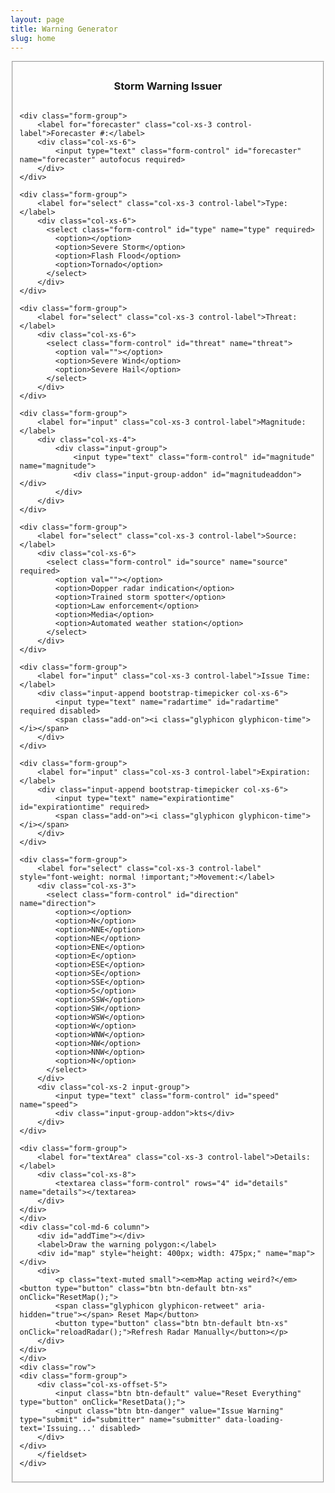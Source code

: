 ```yaml
---
layout: page
title: Warning Generator
slug: home
---
```

<div id="returnvalue"></div>
<div class="well bs-component col-md-12">
<form class="form-horizontal" id="stormwarning">
    <fieldset>
        <center><legend><h3>Storm Warning Issuer</h3></legend></center>
	<div class="row">
	<div class="col-md-6 column">

	<div class="form-group">
		<label for="forecaster" class="col-xs-3 control-label">Forecaster #:</label>
		<div class="col-xs-6">
			<input type="text" class="form-control" id="forecaster" name="forecaster" autofocus required>
		</div>
	</div>

	<div class="form-group">
		<label for="select" class="col-xs-3 control-label">Type:</label>
		<div class="col-xs-6">
		  <select class="form-control" id="type" name="type" required>
			<option></option>
			<option>Severe Storm</option>
			<option>Flash Flood</option>
			<option>Tornado</option>
		  </select>
		</div>
	</div>

	<div class="form-group">
		<label for="select" class="col-xs-3 control-label">Threat:</label>
		<div class="col-xs-6">
		  <select class="form-control" id="threat" name="threat">
			<option val=""></option>
			<option>Severe Wind</option>
			<option>Severe Hail</option>
		  </select>
		</div>
	</div>

	<div class="form-group">
		<label for="input" class="col-xs-3 control-label">Magnitude:</label>
		<div class="col-xs-4">
			<div class="input-group">
				<input type="text" class="form-control" id="magnitude" name="magnitude">
				<div class="input-group-addon" id="magnitudeaddon"></div>
			</div>
		</div>
	</div>

	<div class="form-group">
		<label for="select" class="col-xs-3 control-label">Source:</label>
		<div class="col-xs-6">
		  <select class="form-control" id="source" name="source" required>
			<option val=""></option>
			<option>Dopper radar indication</option>
			<option>Trained storm spotter</option>
			<option>Law enforcement</option>
			<option>Media</option>
			<option>Automated weather station</option>
		  </select>
		</div>
	</div>

	<div class="form-group">
		<label for="input" class="col-xs-3 control-label">Issue Time:</label>
		<div class="input-append bootstrap-timepicker col-xs-6">
			<input type="text" name="radartime" id="radartime" required disabled>
			<span class="add-on"><i class="glyphicon glyphicon-time"></i></span>
		</div>
	</div>

	<div class="form-group">
		<label for="input" class="col-xs-3 control-label">Expiration:</label>
		<div class="input-append bootstrap-timepicker col-xs-6">
			<input type="text" name="expirationtime" id="expirationtime" required>
			<span class="add-on"><i class="glyphicon glyphicon-time"></i></span>
		</div>
	</div>

	<div class="form-group">
		<label for="select" class="col-xs-3 control-label" style="font-weight: normal !important;">Movement:</label>
		<div class="col-xs-3">
		  <select class="form-control" id="direction" name="direction">
			<option></option>
			<option>N</option>
			<option>NNE</option>
			<option>NE</option>
			<option>ENE</option>
			<option>E</option>
			<option>ESE</option>
			<option>SE</option>
			<option>SSE</option>
			<option>S</option>
			<option>SSW</option>
			<option>SW</option>
			<option>WSW</option>
			<option>W</option>
			<option>WNW</option>
			<option>NW</option>
			<option>NNW</option>
			<option>N</option>
		  </select>
		</div>
		<div class="col-xs-2 input-group">
			<input type="text" class="form-control" id="speed" name="speed">
			<div class="input-group-addon">kts</div>
		</div>
	</div>

	<div class="form-group">
		<label for="textArea" class="col-xs-3 control-label">Details:</label>
		<div class="col-xs-8">
			<textarea class="form-control" rows="4" id="details" name="details"></textarea>
		</div>
	</div>
	</div>
	<div class="col-md-6 column">
		<div id="addTime"></div>
		<label>Draw the warning polygon:</label>
		<div id="map" style="height: 400px; width: 475px;" name="map"></div>
		<div>
			<p class="text-muted small"><em>Map acting weird?</em> <button type="button" class="btn btn-default btn-xs" onClick="ResetMap();">
			<span class="glyphicon glyphicon-retweet" aria-hidden="true"></span> Reset Map</button>
			<button type="button" class="btn btn-default btn-xs" onClick="reloadRadar();">Refresh Radar Manually</button></p>
		</div>
	</div>
	</div>
	<div class="row">
	<div class="form-group">
		<div class="col-xs-offset-5">
			<input class="btn btn-default" value="Reset Everything" type="button" onClick="ResetData();">
			<input class="btn btn-danger" value="Issue Warning" type="submit" id="submitter" name="submitter" data-loading-text='Issuing...' disabled>
		</div>
	</div>
        </fieldset>
    </div>
</form>

<script src="{{ '/vendor/Bootstrap/js/bootstrap-timepicker.js' | prepend: site.baseurl }}"></script>
<script src="{{ '/vendor/Leaflet.draw/leaflet.draw.js' | prepend: site.baseurl }}"></script>

<script src="{{ '/js/common.js' | prepend: site.baseurl }}"></script>
<script src="{{ '/js/warn.js' | prepend: site.baseurl }}"></script>
</div>
